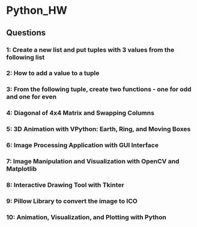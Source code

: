 # Python_HW

## Questions

### 1: Create a new list and put tuples with 3 values from the following list

### 2: How to add a value to a tuple

### 3: From the following tuple, create two functions - one for odd and one for even

### 4: Diagonal of 4x4 Matrix and Swapping Columns

### 5: 3D Animation with VPython: Earth, Ring, and Moving Boxes

### 6: Image Processing Application with GUI Interface

### 7: Image Manipulation and Visualization with OpenCV and Matplotlib

### 8: Interactive Drawing Tool with Tkinter

### 9: Pillow Library to convert the image to ICO

### 10: Animation, Visualization, and Plotting with Python
